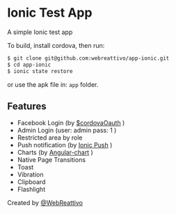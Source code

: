 Ionic Test App
==========================

A simple Ionic test app

To build, install cordova, then run:

```bash
$ git clone git@github.com:webreattivo/app-ionic.git
$ cd app-ionic
$ ionic state restore
```

or use the apk file in:
```app``` folder.

## Features

- Facebook Login (by [$cordovaOauth](http://ngcordova.com/docs/plugins/oauth/) )
- Admin Login (user: admin pass: 1 )
- Restricted area by role
- Push notification (by [Ionic Push](http://docs.ionic.io/docs/push-overview) )
- Charts (by [Angular-chart](http://jtblin.github.io/angular-chart.js/) )
- Native Page Transitions
- Toast
- Vibration
- Clipboard
- Flashlight 


Created by [@WebReattivo](https://twitter.com/WebReattivo)